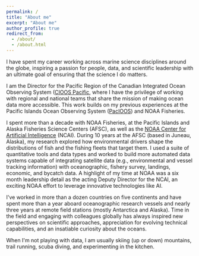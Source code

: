 ```yaml
---
permalink: /
title: "About me"
excerpt: "About me"
author_profile: true
redirect_from: 
  - /about/
  - /about.html
---
```


I have spent my career working across marine science disciplines around the globe, inspiring a passion for people, data, and scientific leadership with an ultimate goal of ensuring that the science I do matters.

I am the Director for the Pacific Region of the Canadian Integrated Ocean Observing System ([CIOOS Pacific](https://cioospacific.ca/), where I have the privilege of working with regional and national teams that share the mission of making ocean data more accessible. This work builds on my previous experiences at the Pacific Islands Ocean Observing System ([PacIOOS](www.pacioos.hawaii.edu)) and NOAA Fisheries. 

I spent more than a decade with NOAA Fisheries, at the Pacific Islands and Alaska Fisheries Science Centers (AFSC), as well as the [NOAA Center for Artificial Intelligence](noaa.gov/ai) (NCAI). During 10 years at the AFSC (based in Juneau, Alaska), my research explored how environmental drivers shape the distributions of fish and the fishing fleets that target them. I used a suite of quantitative tools and data types and worked to build more automated data systems capable of integrating satellite data (e.g., environmental and vessel tracking information) with oceanographic, fishery survey, landings, economic, and bycatch data. A highlight of my time at NOAA was a six month leadership detail as the acting Deputy Director for the NCAI, an exciting NOAA effort to leverage innovative technologies like AI. 

I've worked in more than a dozen countries on five continents and have spent more than a year aboard oceanographic research vessels and nearly three years at remote field stations (mostly Antarctica and Alaska). Time in the field and engaging with colleagues globally has always inspired new perspectives on scientific approaches, appreciation for evolving technical capabilities, and an insatiable curiosity about the oceans.

When I'm not playing with data, I am usually skiing (up or down) mountains, trail running, scuba diving, and experimenting in the kitchen.


